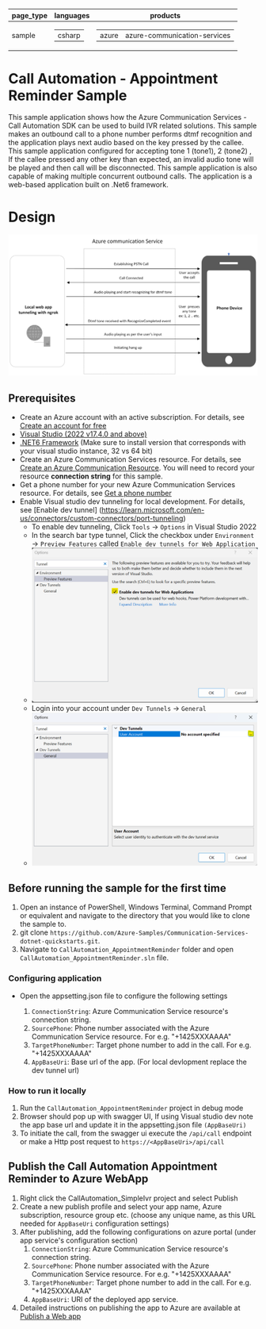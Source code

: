 ﻿|page_type|languages|products
|---|---|---|
|sample|<table><tr><td>csharp</tr></td></table>|<table><tr><td>azure</td><td>azure-communication-services</td></tr></table>|

# Call Automation - Appointment Reminder Sample

This sample application shows how the Azure Communication Services  - Call Automation SDK can be used to build IVR related solutions. This sample makes an outbound call to a phone number performs dtmf recognition and the application plays next audio based on the key pressed by the callee. This sample application configured for accepting tone 1 (tone1), 2 (tone2) , If the callee pressed any other key than expected, an invalid audio tone will be played and then call will be disconnected.
This sample application is also capable of making multiple concurrent outbound calls. The application is a web-based application built on .Net6 framework.

# Design

![design](./data/AppointmentReminderDesign.png)

## Prerequisites

- Create an Azure account with an active subscription. For details, see [Create an account for free](https://azure.microsoft.com/free/)
- [Visual Studio (2022 v17.4.0 and above)](https://visualstudio.microsoft.com/vs/)
- [.NET6 Framework](https://dotnet.microsoft.com/en-us/download/dotnet/6.0) (Make sure to install version that corresponds with your visual studio instance, 32 vs 64 bit)
- Create an Azure Communication Services resource. For details, see [Create an Azure Communication Resource](https://docs.microsoft.com/azure/communication-services/quickstarts/create-communication-resource). You will need to record your resource **connection string** for this sample.
- Get a phone number for your new Azure Communication Services resource. For details, see [Get a phone number](https://learn.microsoft.com/en-us/azure/communication-services/quickstarts/telephony/get-phone-number?tabs=windows&pivots=programming-language-csharp)
- Enable Visual studio dev tunneling for local development. For details, see [Enable dev tunnel] (https://learn.microsoft.com/en-us/connectors/custom-connectors/port-tunneling)
	- To enable dev tunneling, Click `Tools` -> `Options` in Visual Studio 2022
	- In the search bar type tunnel, Click the checkbox under `Environment` -> `Preview Features` called `Enable dev tunnels for Web Application`
	- ![EnableDevTunnel](./data/EnableDevTunnel.png) 
	- Login into your account under `Dev Tunnels` -> `General`
	- ![LogInDevTunnel](./data/AddAccountForTunnel.png) 

## Before running the sample for the first time

1. Open an instance of PowerShell, Windows Terminal, Command Prompt or equivalent and navigate to the directory that you would like to clone the sample to.
2. git clone `https://github.com/Azure-Samples/Communication-Services-dotnet-quickstarts.git`.
3. Navigate to `CallAutomation_AppointmentReminder` folder and open `CallAutomation_AppointmentReminder.sln` file.

### Configuring application

- Open the appsetting.json file to configure the following settings

	1. `ConnectionString`: Azure Communication Service resource's connection string.
	2. `SourcePhone`: Phone number associated with the Azure Communication Service resource. For e.g. "+1425XXXAAAA"
	3. `TargetPhoneNumber`: Target phone number to add in the call. For e.g. "+1425XXXAAAA"
    4. `AppBaseUri`: Base url of the app. (For local devlopment replace the dev tunnel url)

### How to run it locally

1. Run the `CallAutomation_AppointmentReminder` project in debug mode
2. Browser should pop up with swagger UI, If using Visual studio dev note the app base url and update it in the appsetting.json file `(AppBaseUri)`
3. To initiate the call, from the swagger ui execute the `/api/call` endpoint or make a Http post request to `https://<AppBaseUri>/api/call`

## Publish the Call Automation Appointment Reminder to Azure WebApp

1. Right click the CallAutomation_SimpleIvr project and select Publish
2. Create a new publish profile and select your app name, Azure subscription, resource group etc. (choose any unique name, as this URL needed for `AppBaseUri` configuration settings)
3. After publishing, add the following configurations on azure portal (under app service's configuration section)
	1. `ConnectionString`: Azure Communication Service resource's connection string.
	2. `SourcePhone`: Phone number associated with the Azure Communication Service resource. For e.g. "+1425XXXAAAA"
	3. `TargetPhoneNumber`: Target phone number to add in the call. For e.g. "+1425XXXAAAA"
    4. `AppBaseUri`:  URI of the deployed app service.
4. Detailed instructions on publishing the app to Azure are available at [Publish a Web app](https://learn.microsoft.com/en-us/visualstudio/deployment/quickstart-deploy-aspnet-web-app?view=vs-2019&tabs=azure)